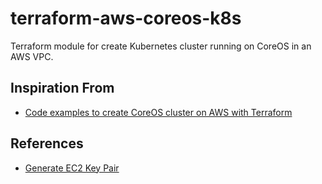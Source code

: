 # terraform-aws-coreos-k8s
Terraform module for create Kubernetes cluster running on CoreOS in an AWS VPC.

## Inspiration From
* [Code examples to create CoreOS cluster on AWS with Terraform](https://github.com/xuwang/aws-terraform)

## References
* [Generate EC2 Key Pair](https://github.com/xuwang/aws-terraform/blob/master/scripts/aws-keypair.sh)
